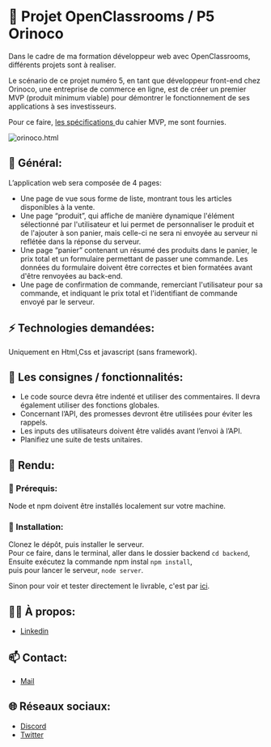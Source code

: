 # 📢 Projet OpenClassrooms / P5 Orinoco

<p> 
  Dans le cadre de ma formation développeur web avec OpenClassrooms, différents projets sont à realiser.
</p>

<p> 
  Le scénario de ce projet numéro 5, en tant que développeur front-end chez Orinoco, une entreprise de 
  commerce en ligne, est de créer un premier MVP (produit minimum viable) pour démontrer le fonctionnement
  de ses applications à ses investisseurs.
</p>

<p> 
  Pour ce faire, <a href="https://s3-eu-west-1.amazonaws.com/course.oc-static.com/projects/DWJ_FR_P5/P5_Spe%CC%81cifications%20fonctionnelles%20Orinoco%20(2).pdf">les spécifications </a> du cahier MVP, me sont fournies.
</p>

<p>
  <img alt="orinoco.html" 
       //src="https://github.com/Cyrille57/orinoco/blob/master/screenshot/orinoco.png">
</p>

<h2>🔎 Général:</h2>

<p>
  L’application web sera composée de 4 pages:
</p>

<ul>
  <li>
    Une page de vue sous forme de liste, montrant tous les articles disponibles à la vente.
  </li>
  <li>
    Une page “produit”, qui affiche de manière dynamique l'élément sélectionné par l'utilisateur et lui permet 
    de personnaliser le produit et de l'ajouter à son panier, mais celle-ci ne sera ni envoyée au serveur ni reflétée
    dans la réponse du serveur.
  </li>
  <li>
    Une page “panier” contenant un résumé des produits dans le panier, le prix total et un formulaire permettant de passer 
    une commande.
    Les données du formulaire doivent être correctes et bien formatées avant d'être renvoyées au back-end.
  </li>
  <li>
    Une page de confirmation de commande, remerciant l'utilisateur pour sa commande, et indiquant le prix total et l'identifiant
    de commande envoyé par le serveur.
  </li>
</ul>

<h2>⚡ Technologies demandées: </h2>

<p> Uniquement en Html,Css et javascript (sans framework).</p>

<h2>📝 Les consignes / fonctionnalités: </h2>

<ul>
  <li>
    Le code source devra être indenté et utiliser des commentaires. Il devra également utiliser des fonctions globales.
  </li>
  <li>
    Concernant l’API, des promesses devront être utilisées pour éviter les rappels.
  </li>
  <li>
    Les inputs des utilisateurs doivent être validés avant l’envoi à l’API.
  </li>
  <li>
    Planifiez une suite de tests unitaires.
  </li>
</ul>

<h2>👀 Rendu: </h2>

<h3>🔨 Prérequis: </h3>

<p>
  Node et npm doivent être installés localement sur votre machine.
</p>

<h3>🔧 Installation:</h3>

<p>
  Clonez le dépôt, puis installer le serveur.</br>
  Pour ce faire, dans le terminal, aller dans le dossier backend <code>cd backend</code>,</br>
  Ensuite exécutez la commande npm instal <code>npm install</code>,</br>
  puis pour lancer le serveur, <code>node server</code>.
</p>

<p>
  Sinon pour voir et tester directement le livrable, c'est par <a href="https://cyrille57.github.io/oc-5-orinoco/">ici<a>.
</p>

<h2>🙋‍♂️ À propos: </h2>

<ul>
  <li>
    <a href="https://www.linkedin.com/in/cyrille-morel/">Linkedin</a>
  </li>
</ul> 


<h2>📫 Contact: </h2>

<ul>
  <li>
    <a href="mailto:cyril_dev@outlook.fr">Mail</a>
  </li>
</ul>

 <h2>🌐 Réseaux sociaux:</h2>
 
<ul>
  <li>
    <a href="https://discord.gg/At8T9HD">Discord</a>
  </li>
  <li>
    <a href="https://twitter.com/Cyril2101">Twitter</a>
  </li>
</ul>
